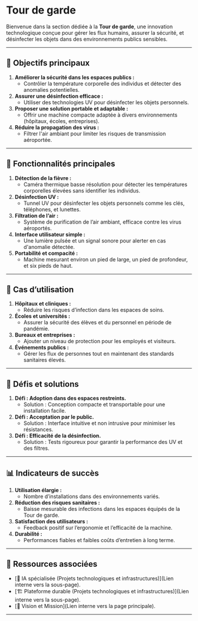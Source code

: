 # Tour de garde

Bienvenue dans la section dédiée à la **Tour de garde**, une innovation technologique conçue pour gérer les flux humains, assurer la sécurité, et désinfecter les objets dans des environnements publics sensibles.

---

## **🎯 Objectifs principaux**

1. **Améliorer la sécurité dans les espaces publics :**
    - Contrôler la température corporelle des individus et détecter des anomalies potentielles.
2. **Assurer une désinfection efficace :**
    - Utiliser des technologies UV pour désinfecter les objets personnels.
3. **Proposer une solution portable et adaptable :**
    - Offrir une machine compacte adaptée à divers environnements (hôpitaux, écoles, entreprises).
4. **Réduire la propagation des virus :**
    - Filtrer l'air ambiant pour limiter les risques de transmission aéroportée.

---

## **🔧 Fonctionnalités principales**

1. **Détection de la fièvre :**
    - Caméra thermique basse résolution pour détecter les températures corporelles élevées sans identifier les individus.
2. **Désinfection UV :**
    - Tunnel UV pour désinfecter les objets personnels comme les clés, téléphones, et lunettes.
3. **Filtration de l’air :**
    - Système de purification de l’air ambiant, efficace contre les virus aéroportés.
4. **Interface utilisateur simple :**
    - Une lumière pulsée et un signal sonore pour alerter en cas d'anomalie détectée.
5. **Portabilité et compacité :**
    - Machine mesurant environ un pied de large, un pied de profondeur, et six pieds de haut.

---

## **📘 Cas d’utilisation**

1. **Hôpitaux et cliniques :**
    - Réduire les risques d’infection dans les espaces de soins.
2. **Écoles et universités :**
    - Assurer la sécurité des élèves et du personnel en période de pandémie.
3. **Bureaux et entreprises :**
    - Ajouter un niveau de protection pour les employés et visiteurs.
4. **Événements publics :**
    - Gérer les flux de personnes tout en maintenant des standards sanitaires élevés.

---

## **🔧 Défis et solutions**

1. **Défi : Adoption dans des espaces restreints.**
    - Solution : Conception compacte et transportable pour une installation facile.
2. **Défi : Acceptation par le public.**
    - Solution : Interface intuitive et non intrusive pour minimiser les résistances.
3. **Défi : Efficacité de la désinfection.**
    - Solution : Tests rigoureux pour garantir la performance des UV et des filtres.

---

## **📊 Indicateurs de succès**

1. **Utilisation élargie :**
    - Nombre d’installations dans des environnements variés.
2. **Réduction des risques sanitaires :**
    - Baisse mesurable des infections dans les espaces équipés de la Tour de garde.
3. **Satisfaction des utilisateurs :**
    - Feedback positif sur l’ergonomie et l’efficacité de la machine.
4. **Durabilité :**
    - Performances fiables et faibles coûts d’entretien à long terme.

---

## **📂 Ressources associées**

- [🔬 IA spécialisée (Projets technologiques et infrastructures)](Lien interne vers la sous-page).
- [🏗️ Plateforme durable (Projets technologiques et infrastructures)](Lien interne vers la sous-page).
- [🌟 Vision et Mission](Lien interne vers la page principale).

---